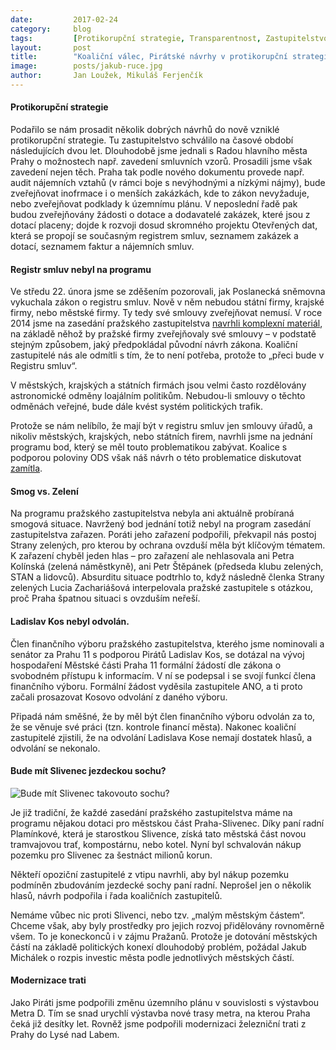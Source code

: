 ```yaml
---
date:         2017-02-24
category:     blog
tags:         [Protikorupční strategie, Transparentnost, Zastupitelstvo]
layout:       post
title:        "Koaliční válec, Pirátské návrhy v protikorupční strategii a senátor Kos zůstává ve finančním výboru." 
image:        posts/jakub-ruce.jpg
author:       Jan Loužek, Mikuláš Ferjenčík
---
```


#### Protikorupční strategie

Podařilo se nám prosadit několik dobrých návrhů do nově vzniklé protikorupční strategie. Tu zastupitelstvo schválilo na časové období následujících dvou let. Dlouhodobě jsme jednali s Radou hlavního města Prahy o možnostech např. zavedení smluvních vzorů. Prosadili jsme však zavedení nejen těch. Praha tak podle nového dokumentu provede např. audit nájemních vztahů (v rámci boje s nevýhodnými a nízkými nájmy), bude zveřejňovat inofrmace i o menších zakázkách, kde to zákon nevyžaduje, nebo zveřejňovat podklady k územnímu plánu. V neposlední řadě pak budou zveřejňovány žádosti o dotace a dodavatelé zakázek, které jsou z dotací placeny; dojde k rozvoji dosud skromného projektu Otevřených dat, která se propojí se současným registrem smluv, seznamem zakázek a dotací, seznamem faktur a nájemních smluv.

#### Registr smluv nebyl na programu

Ve středu 22. února jsme se zděšením pozorovali, jak Poslanecká sněmovna vykuchala zákon o registru smluv. Nově v něm nebudou státní firmy, krajské firmy, nebo městské firmy. Ty tedy své smlouvy zveřejňovat nemusí. V roce 2014 jsme na zasedání pražského zastupitelstva [navrhli komplexní materiál](https://a.pirati.cz/praha/pdf/3110.pdf), na základě něhož by pražské firmy zveřejňovaly své smlouvy – v podstatě stejným způsobem, jaký předpokládal původní návrh zákona. Koaliční zastupitelé nás ale odmítli s tím, že to není potřeba, protože to „přeci bude v Registru smluv“.

V městských, krajských a státních firmách jsou velmi často rozdělovány astronomické odměny loajálním politikům. Nebudou-li smlouvy o těchto odměnách veřejné, bude dále kvést systém politických trafik.

Protože se nám nelíbílo, že mají být v registru smluv jen smlouvy úřadů, a nikoliv městských, krajských, nebo státních firem, navrhli jsme na jednání programu bod, který se měl touto problematikou zabývat. Koalice s podporou poloviny ODS však náš návrh o této problematice diskutovat [zamítla](https://twitter.com/piratipraha/status/834704980376481792). 

#### Smog vs. Zelení

Na programu pražského zastupitelstva nebyla ani aktuálně probíraná smogová situace. Navržený bod jednání totiž nebyl na program zasedání zastupitelstva zařazen. Poráti jeho zařazení podpořili, překvapil nás postoj Strany zelených, pro kterou by ochrana ovzduší měla být klíčovým tématem. K zařazení chyběl jeden hlas – pro zařazení ale nehlasovala ani Petra Kolínská (zelená náměstkyně), ani Petr Štěpánek (předseda klubu zelených, STAN a lidovců). Absurditu situace podtrhlo to, když následně členka Strany zelených Lucia Zachariášová interpelovala pražské zastupitele s otázkou, proč Praha špatnou situaci s ovzduším neřeší. 

#### Ladislav Kos nebyl odvolán.

Člen finančního výboru pražského zastupitelstva, kterého jsme nominovali a senátor za Prahu 11 s podporou Pirátů Ladislav Kos, se dotázal na vývoj hospodaření Městské části Praha 11 formální žádostí dle zákona o svobodném přístupu k informacím. V ní se podepsal i se svojí funkcí člena finančního výboru. Formální žádost vyděsila zastupitele ANO, a ti proto začali prosazovat Kosovo odvolání z daného výboru.

Připadá nám směšné, že by měl být člen finančního výboru odvolán za to, že se věnuje své práci (tzn. kontrole financí města). Nakonec koaliční zastupitelé zjistili, že na odvolání Ladislava Kose nemají dostatek hlasů, a odvolání se nekonalo.

#### Bude mít Slivenec jezdeckou sochu?

![Bude mít Slivenec takovouto sochu?](https://a.pirati.cz/praha/img/posts/za-slivenec.jpg "Socha radní Jany Plamínkové ve Slivenci")

Je již tradiční, že každé zasedání pražského zastupitelstva máme na programu nějakou dotaci pro městskou část Praha-Slivenec. Díky paní radní Plamínkové, která je starostkou Slivence, získá tato městská část novou tramvajovou trať, kompostárnu, nebo kotel. Nyní byl schvalován nákup pozemku pro Slivenec za šestnáct milionů korun. 

Někteří opoziční zastupitelé z vtipu navrhli, aby byl nákup pozemku podmíněn zbudováním jezdecké sochy paní radní. Neprošel  jen o několik hlasů, návrh podpořila i řada koaličních zastupitelů. 

Nemáme vůbec nic proti Slivenci, nebo tzv. „malým městským částem“. Chceme však, aby byly prostředky pro jejich rozvoj přidělovány rovnoměrně všem.  To je koneckonců i v zájmu Pražanů. Protože je dotování městských částí na základě politických konexí dlouhodobý problém, požádal Jakub Michálek o rozpis investic města podle jednotlivých městských částí. 

#### Modernizace trati

Jako Piráti jsme podpořili změnu územního plánu v souvislosti s výstavbou Metra D. Tím se snad urychlí výstavba nové trasy metra, na kterou Praha čeká již desítky let. Rovněž jsme podpořili modernizaci železniční trati z Prahy do Lysé nad Labem. 
